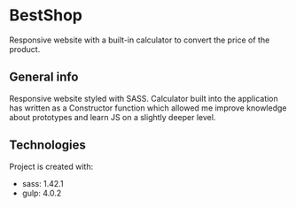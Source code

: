 # BestShop
Responsive website with a built-in calculator to convert the price of the product.

## General info
Responsive website styled with SASS. 
Calculator built into the application has written as a Constructor function which allowed me improve knowledge about prototypes 
and learn JS on a slightly deeper level.

## Technologies
Project is created with:
* sass: 1.42.1
* gulp: 4.0.2
